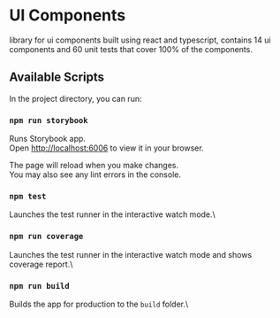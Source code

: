 # UI Components

library for ui components built using react and typescript, contains 14 ui components and 60 unit tests that cover 100% of the components.

## Available Scripts

In the project directory, you can run:

### `npm run storybook`

Runs Storybook app.\
Open [http://localhost:6006](http://localhost:6006) to view it in your browser.

The page will reload when you make changes.\
You may also see any lint errors in the console.

### `npm test`

Launches the test runner in the interactive watch mode.\

### `npm run coverage`

Launches the test runner in the interactive watch mode and shows coverage report.\

### `npm run build`

Builds the app for production to the `build` folder.\
